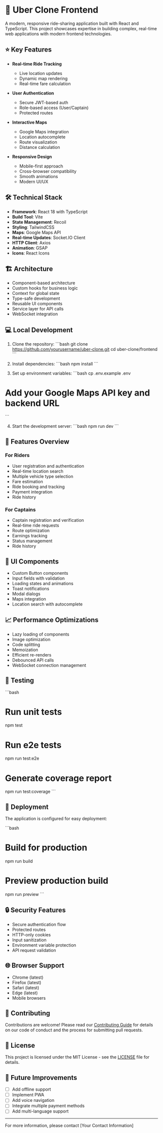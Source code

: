 # 🚗 Uber Clone Frontend

A modern, responsive ride-sharing application built with React and TypeScript. This project showcases expertise in building complex, real-time web applications with modern frontend technologies.

## ⭐ Key Features

- **Real-time Ride Tracking**
  - Live location updates
  - Dynamic map rendering
  - Real-time fare calculation

- **User Authentication**
  - Secure JWT-based auth
  - Role-based access (User/Captain)
  - Protected routes

- **Interactive Maps**
  - Google Maps integration
  - Location autocomplete
  - Route visualization
  - Distance calculation

- **Responsive Design**
  - Mobile-first approach
  - Cross-browser compatibility
  - Smooth animations
  - Modern UI/UX

## 🛠️ Technical Stack

- **Framework**: React 18 with TypeScript
- **Build Tool**: Vite
- **State Management**: Recoil
- **Styling**: TailwindCSS
- **Maps**: Google Maps API
- **Real-time Updates**: Socket.IO Client
- **HTTP Client**: Axios
- **Animation**: GSAP
- **Icons**: React Icons

## 🏗️ Architecture

- Component-based architecture
- Custom hooks for business logic
- Context for global state
- Type-safe development
- Reusable UI components
- Service layer for API calls
- WebSocket integration

## 💻 Local Development

1. Clone the repository:
\`\`\`bash
git clone https://github.com/yourusername/uber-clone.git
cd uber-clone/frontend
\`\`\`

2. Install dependencies:
\`\`\`bash
npm install
\`\`\`

3. Set up environment variables:
\`\`\`bash
cp .env.example .env
# Add your Google Maps API key and backend URL
\`\`\`

4. Start the development server:
\`\`\`bash
npm run dev
\`\`\`

## 📱 Features Overview

### For Riders
- User registration and authentication
- Real-time location search
- Multiple vehicle type selection
- Fare estimation
- Ride booking and tracking
- Payment integration
- Ride history

### For Captains
- Captain registration and verification
- Real-time ride requests
- Route optimization
- Earnings tracking
- Status management
- Ride history

## 🎨 UI Components

- Custom Button components
- Input fields with validation
- Loading states and animations
- Toast notifications
- Modal dialogs
- Maps integration
- Location search with autocomplete

## 📈 Performance Optimizations

- Lazy loading of components
- Image optimization
- Code splitting
- Memoization
- Efficient re-renders
- Debounced API calls
- WebSocket connection management

## 🧪 Testing

\`\`\`bash
# Run unit tests
npm test

# Run e2e tests
npm run test:e2e

# Generate coverage report
npm run test:coverage
\`\`\`

## 🚀 Deployment

The application is configured for easy deployment:

\`\`\`bash
# Build for production
npm run build

# Preview production build
npm run preview
\`\`\`

## 🔒 Security Features

- Secure authentication flow
- Protected routes
- HTTP-only cookies
- Input sanitization
- Environment variable protection
- API request validation

## 🌐 Browser Support

- Chrome (latest)
- Firefox (latest)
- Safari (latest)
- Edge (latest)
- Mobile browsers

## 🤝 Contributing

Contributions are welcome! Please read our [Contributing Guide](CONTRIBUTING.md) for details on our code of conduct and the process for submitting pull requests.

## 📄 License

This project is licensed under the MIT License - see the [LICENSE](LICENSE) file for details.

## 🎯 Future Improvements

- [ ] Add offline support
- [ ] Implement PWA
- [ ] Add voice navigation
- [ ] Integrate multiple payment methods
- [ ] Add multi-language support

---

For more information, please contact [Your Contact Information]
